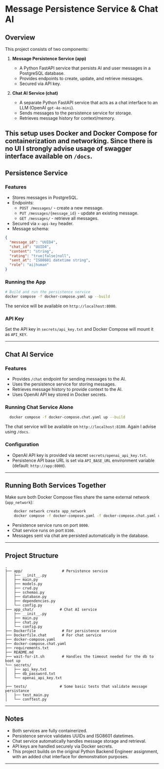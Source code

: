 # Message Persistence Service & Chat AI

## Overview

This project consists of two components:

1. **Message Persistence Service (app)**  
   - A Python FastAPI service that persists AI and user messages in a PostgreSQL database.
   - Provides endpoints to create, update, and retrieve messages.
   - Secured via API key.

2. **Chat AI Service (chat)**  
   - A separate Python FastAPI service that acts as a chat interface to an LLM (OpenAI `gpt-4o-mini`).
   - Sends messages to the persistence service for storage.
   - Retrieves message history for context/memory.

This setup uses Docker and Docker Compose for containerization and networking.
Since there is no UI I strongly advise usage of swagger interface available on `/docs`.
---

## Persistence Service

### Features

- Stores messages in PostgreSQL.
- Endpoints:
  - `POST /messages/` - create a new message.
  - `PUT /messages/{message_id}` - update an existing message.
  - `GET /messages/` - retrieve all messages.
- Secured via `x-api-key` header.
- Message schema:

```json
{
  "message_id": "UUID4",
  "chat_id": "UUID4",
  "content": "string",
  "rating": "true|false|null",
  "sent_at": "ISO8601 datetime string",
  "role": "ai|human"
}
```

### Running the App

```bash
# Build and run the persistence service
docker compose -f docker-compose.yaml up --build
```

The service will be available on `http://localhost:8000`.

### API Key

Set the API key in `secrets/api_key.txt` and Docker Compose will mount it as `API_KEY`.

---

## Chat AI Service

### Features

* Provides `/chat` endpoint for sending messages to the AI.
* Uses the persistence service for storing messages.
* Retrieves message history to provide context to the AI.
* Uses OpenAI API key stored in Docker secrets.

### Running Chat Service Alone

```bash
  docker compose -f docker-compose.chat.yaml up --build
```

The chat service will be available on `http://localhost:8100`.
Again I advise using `/docs`.

### Configuration

* OpenAI API key is provided via secret `secrets/openai_api_key.txt`.
* Persistence API base URL is set via `API_BASE_URL` environment variable (default: `http://app:8000`).

---

## Running Both Services Together

Make sure both Docker Compose files share the same external network (`app_network`):

```bash
    docker network create app_network
    docker compose -f docker-compose.yaml -f docker-compose.chat.yaml up --build
```

* Persistence service runs on port `8000`.
* Chat service runs on port `8100`.
* Messages sent via chat are persisted automatically in the database.

---

## Project Structure

```
.
├── app/                  # Persistence service
│   ├── __init__.py
│   ├── main.py
│   ├── models.py
│   ├── crud.py
│   ├── schemas.py
│   ├── database.py
│   ├── dependencies.py
│   └── config.py 
├── app_chat/            # Chat AI service
│   ├── __init__.py
│   ├── main.py
│   ├── chat.py
│   └── config.py
├── Dockerfile            # For persistence service
├── Dockerfile.chat       # For chat service
├── docker-compose.yaml
├── docker-compose.chat.yaml
├── requirements.txt
├── README.md
├── wait-for-it.sh        # Handles the timeout needed for the db to boot up
└── secrets/
│   ├── api_key.txt
│   ├── db_password.txt
│   └── openai_api_key.txt
│    
├── tests/               # Some basic tests that validate message persistance
│   ├── test_main.py
│   └── conftest.py
```

---

## Notes

* Both services are fully containerized.
* Persistence service validates UUIDs and ISO8601 datetimes.
* Chat service automatically handles message storage and retrieval.
* API keys are handled securely via Docker secrets.
* This project builds on the original Python Backend Engineer assignment, with an added chat interface for demonstration purposes.

---

